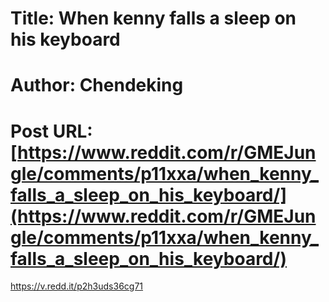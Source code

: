 # Title: When kenny falls a sleep on his keyboard
# Author: Chendeking
# Post URL: [https://www.reddit.com/r/GMEJungle/comments/p11xxa/when_kenny_falls_a_sleep_on_his_keyboard/](https://www.reddit.com/r/GMEJungle/comments/p11xxa/when_kenny_falls_a_sleep_on_his_keyboard/)


https://v.redd.it/p2h3uds36cg71